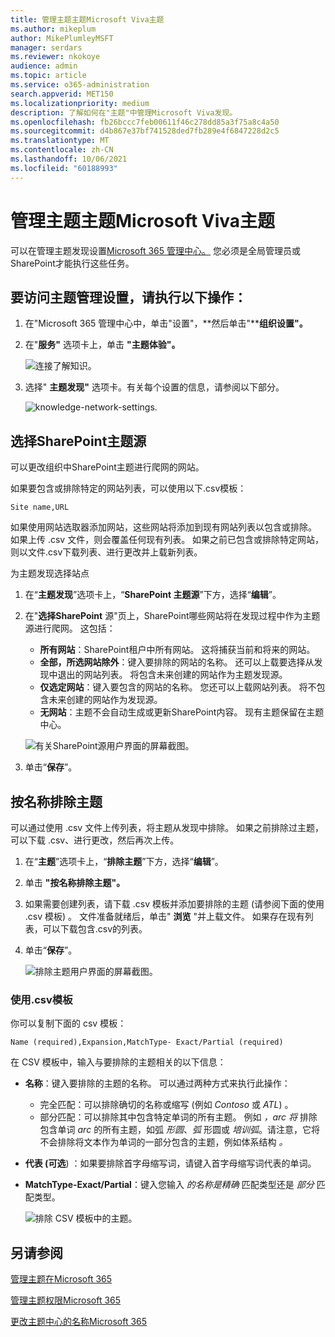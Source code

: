 ```yaml
---
title: 管理主题主题Microsoft Viva主题
ms.author: mikeplum
author: MikePlumleyMSFT
manager: serdars
ms.reviewer: nkokoye
audience: admin
ms.topic: article
ms.service: o365-administration
search.appverid: MET150
ms.localizationpriority: medium
description: 了解如何在"主题"中管理Microsoft Viva发现。
ms.openlocfilehash: fb26bccc7feb00611f46c278dd85a3f75a8c4a50
ms.sourcegitcommit: d4b867e37bf741528ded7fb289e4f6847228d2c5
ms.translationtype: MT
ms.contentlocale: zh-CN
ms.lasthandoff: 10/06/2021
ms.locfileid: "60188993"
---
```

# <a name="manage-topic-discovery-in-microsoft-viva-topics"></a>管理主题主题Microsoft Viva主题

可以在管理主题发现设置[Microsoft 365 管理中心。](https://admin.microsoft.com) 您必须是全局管理员或SharePoint才能执行这些任务。

## <a name="to-access-topics-management-settings"></a>要访问主题管理设置，请执行以下操作：

1. 在"Microsoft 365 管理中心中，单击"设置"，**然后单击"****组织设置"。**
2. 在"**服务"** 选项卡上，单击 **"主题体验"。**

    ![连接了解知识。](../media/admin-org-knowledge-options-completed.png) 

3. 选择" **主题发现"** 选项卡。有关每个设置的信息，请参阅以下部分。

    ![knowledge-network-settings.](../media/knowledge-network-settings-topic-discovery.png) 

## <a name="select-sharepoint-topic-sources"></a>选择SharePoint主题源

可以更改组织中SharePoint主题进行爬网的网站。

如果要包含或排除特定的网站列表，可以使用以下.csv模板：

``` csv
Site name,URL
```

如果使用网站选取器添加网站，这些网站将添加到现有网站列表以包含或排除。 如果上传 .csv 文件，则会覆盖任何现有列表。 如果之前已包含或排除特定网站，则以文件.csv下载列表、进行更改并上载新列表。

为主题发现选择站点

1. 在“**主题发现**”选项卡上，“**SharePoint 主题源**”下方，选择“**编辑**”。
2. 在"**选择SharePoint** 源"页上，SharePoint哪些网站将在发现过程中作为主题源进行爬网。 这包括：
    - **所有网站**：SharePoint租户中所有网站。 这将捕获当前和将来的网站。
    - **全部，所选网站除外**：键入要排除的网站的名称。  还可以上载要选择从发现中退出的网站列表。 将包含未来创建的网站作为主题发现源。 
    - **仅选定网站**：键入要包含的网站的名称。 您还可以上载网站列表。 将不包含未来创建的网站作为发现源。
    - **无网站**：主题不会自动生成或更新SharePoint内容。 现有主题保留在主题中心。

    ![有关SharePoint源用户界面的屏幕截图。](../media/k-manage-select-topic-source.png)
   
3. 单击“**保存**”。

## <a name="exclude-topics-by-name"></a>按名称排除主题

可以通过使用 .csv 文件上传列表，将主题从发现中排除。 如果之前排除过主题，可以下载 .csv、进行更改，然后再次上传。

1. 在“**主题**”选项卡上，“**排除主题**”下方，选择“**编辑**”。
2. 单击 **"按名称排除主题"。**
3. 如果需要创建列表，请下载 .csv 模板并添加要排除的主题 (请参阅下面的使用 .csv 模板) 。  文件准备就绪后，单击" **浏览** "并上载文件。 如果存在现有列表，可以下载包含.csv的列表。
4. 单击“**保存**”。

    ![排除主题用户界面的屏幕截图。](../media/km-manage-exclude-topics.png)

### <a name="working-with-the-csv-template"></a>使用.csv模板

你可以复制下面的 csv 模板：

``` csv
Name (required),Expansion,MatchType- Exact/Partial (required)
```

在 CSV 模板中，输入与要排除的主题相关的以下信息：

- **名称**：键入要排除的主题的名称。 可以通过两种方式来执行此操作：
    - 完全匹配：可以排除确切的名称或缩写 (例如 *Contoso* 或 *ATL*) 。
    - 部分匹配：可以排除其中包含特定单词的所有主题。  例如 *，arc 将* 排除包含单词 *arc* 的所有主题，如弧 *形圆*、*弧* 形圆或 *培训弧*。请注意，它将不会排除将文本作为单词的一部分包含的主题，例如体系结构 *。*
- **代表 (可选**) ：如果要排除首字母缩写词，请键入首字母缩写词代表的单词。
- **MatchType-Exact/Partial**：键入您输入 *的名称是精确* 匹配类型还是 *部分* 匹配类型。

    ![排除 CSV 模板中的主题。](../media/exclude-topics-csv.png) 

## <a name="see-also"></a>另请参阅

[管理主题在Microsoft 365](topic-experiences-knowledge-rules.md)

[管理主题权限Microsoft 365](topic-experiences-user-permissions.md)

[更改主题中心的名称Microsoft 365](topic-experiences-administration.md)
